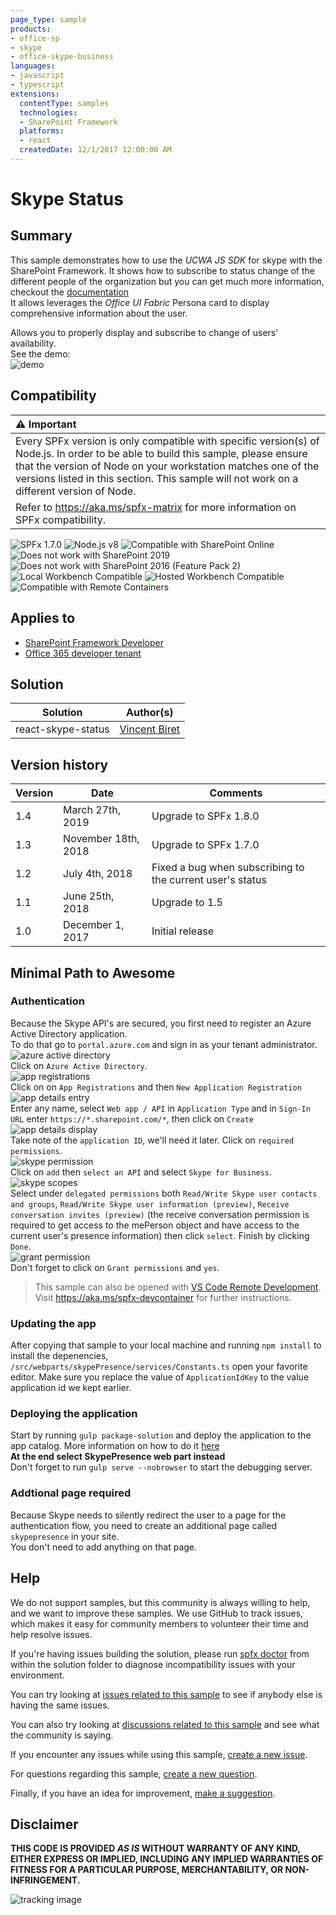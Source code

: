 ```yaml
---
page_type: sample
products:
- office-sp
- skype
- office-skype-business
languages:
- javascript
- typescript
extensions:
  contentType: samples
  technologies:
  - SharePoint Framework
  platforms:
  - react
  createdDate: 12/1/2017 12:00:00 AM
---
```

# Skype Status

## Summary
This sample demonstrates how to use the *UCWA JS SDK* for skype with the SharePoint Framework. It shows how to subscribe to status change of the different people of the organization but you can get much more information, checkout the [documentation](https://msdn.microsoft.com/en-us/skype/websdk/docs/generalreference?f=255&MSPPError=-2147217396)  
It allows leverages the *Office UI Fabric* Persona card to display comprehensive information about the user.

Allows you to properly display and subscribe to change of users' availability.  
See the demo:  
![demo](./images/demo.gif)


## Compatibility

| :warning: Important          |
|:---------------------------|
| Every SPFx version is only compatible with specific version(s) of Node.js. In order to be able to build this sample, please ensure that the version of Node on your workstation matches one of the versions listed in this section. This sample will not work on a different version of Node.|
|Refer to <https://aka.ms/spfx-matrix> for more information on SPFx compatibility.   |

![SPFx 1.7.0](https://img.shields.io/badge/SPFx-1.7.0-green.svg) 
![Node.js v8](https://img.shields.io/badge/Node.js-v8-green.svg) 
![Compatible with SharePoint Online](https://img.shields.io/badge/SharePoint%20Online-Compatible-green.svg)
![Does not work with SharePoint 2019](https://img.shields.io/badge/SharePoint%20Server%202019-Incompatible-red.svg "SharePoint Server 2019 requires SPFx 1.4.1 or lower")
![Does not work with SharePoint 2016 (Feature Pack 2)](https://img.shields.io/badge/SharePoint%20Server%202016%20(Feature%20Pack%202)-Incompatible-red.svg "SharePoint Server 2016 Feature Pack 2 requires SPFx 1.1")
![Local Workbench Compatible](https://img.shields.io/badge/Local%20Workbench-Compatible-green.svg)
![Hosted Workbench Compatible](https://img.shields.io/badge/Hosted%20Workbench-Compatible-green.svg)
![Compatible with Remote Containers](https://img.shields.io/badge/Remote%20Containers-Compatible-green.svg)

## Applies to

* [SharePoint Framework Developer](https://learn.microsoft.com/sharepoint/dev/spfx/sharepoint-framework-overview)
* [Office 365 developer tenant](https://learn.microsoft.com/sharepoint/dev/spfx/set-up-your-developer-tenant)

## Solution

Solution|Author(s)
--------|---------
react-skype-status|[Vincent Biret](https://github.com/baywet)


## Version history

Version|Date|Comments
-------|----|--------
1.4|March 27th, 2019|Upgrade to SPFx 1.8.0
1.3|November 18th, 2018|Upgrade to SPFx 1.7.0
1.2|July 4th, 2018|Fixed a bug when subscribing to the current user's status
1.1|June 25th, 2018|Upgrade to 1.5
1.0|December 1, 2017|Initial release

## Minimal Path to Awesome
### Authentication
Because the Skype API's are secured, you first need to register an Azure Active Directory application.  
To do that go to `portal.azure.com` and sign in as your tenant administrator.  
![azure active directory](./images/1.PNG)  
Click on `Azure Active Directory`.  
![app registrations](./images/2.PNG)  
Click on on `App Registrations` and then `New Application Registration`  
![app details entry](./images/3.PNG)  
Enter any name, select `Web app / API` in `Application Type` and in `Sign-In URL` enter `https://*.sharepoint.com/*`, then click on `Create`  
![app details display](./images/4.PNG)  
Take note of the `application ID`, we'll need it later. Click on `required permissions`.  
![skype permission](./images/5.PNG)  
Click on `add` then `select an API` and select `Skype for Business`.  
![skype scopes](./images/6.PNG)  
Select under `delegated permissions` both `Read/Write Skype user contacts and groups`,  `Read/Write Skype user information (preview)`, `Receive conversation invites (preview)` (the receive conversation permission is required to get access to the mePerson object and have access to the current user's presence information) then click `select`. Finish by clicking `Done`.  
![grant permission](./images/7.PNG)  
Don't forget to click on `Grant permissions` and `yes`.

>  This sample can also be opened with [VS Code Remote Development](https://code.visualstudio.com/docs/remote/remote-overview). Visit https://aka.ms/spfx-devcontainer for further instructions.

### Updating the app
After copying that sample to your local machine and running `npm install` to install the depenencies, `/src/webparts/skypePresence/services/Constants.ts` open your favorite editor. Make sure you replace the value of `ApplicationIdKey` to the value application id we kept earlier.  

### Deploying the application
Start by running `gulp package-solution` and deploy the application to the app catalog. More information on how to do it [here](https://learn.microsoft.com/sharepoint/dev/spfx/web-parts/get-started/serve-your-web-part-in-a-sharepoint-page)  
**At the end select SkypePresence web part instead**  
Don't forget to run `gulp serve --nobrowser` to start the debugging server.

### Addtional page required
Because Skype needs to silently redirect the user to a page for the authentication flow, you need to create an additional page called `skypepresence` in your site.  
You don't need to add anything on that page.  


## Help


We do not support samples, but this community is always willing to help, and we want to improve these samples. We use GitHub to track issues, which makes it easy for  community members to volunteer their time and help resolve issues.

If you're having issues building the solution, please run [spfx doctor](https://pnp.github.io/cli-microsoft365/cmd/spfx/spfx-doctor/) from within the solution folder to diagnose incompatibility issues with your environment.

You can try looking at [issues related to this sample](https://github.com/pnp/sp-dev-fx-webparts/issues?q=label%3A%22sample%3A%20react-skype-status") to see if anybody else is having the same issues.

You can also try looking at [discussions related to this sample](https://github.com/pnp/sp-dev-fx-webparts/discussions?discussions_q=react-skype-status) and see what the community is saying.

If you encounter any issues while using this sample, [create a new issue](https://github.com/pnp/sp-dev-fx-webparts/issues/new?assignees=&labels=Needs%3A+Triage+%3Amag%3A%2Ctype%3Abug-suspected%2Csample%3A%20react-skype-status&template=bug-report.yml&sample=react-skype-status&authors=@baywet&title=react-skype-status%20-%20).

For questions regarding this sample, [create a new question](https://github.com/pnp/sp-dev-fx-webparts/issues/new?assignees=&labels=Needs%3A+Triage+%3Amag%3A%2Ctype%3Aquestion%2Csample%3A%20react-skype-status&template=question.yml&sample=react-skype-status&authors=@baywet&title=react-skype-status%20-%20).

Finally, if you have an idea for improvement, [make a suggestion](https://github.com/pnp/sp-dev-fx-webparts/issues/new?assignees=&labels=Needs%3A+Triage+%3Amag%3A%2Ctype%3Aenhancement%2Csample%3A%20react-skype-status&template=question.yml&sample=react-skype-status&authors=@baywet&title=react-skype-status%20-%20).


## Disclaimer

**THIS CODE IS PROVIDED *AS IS* WITHOUT WARRANTY OF ANY KIND, EITHER EXPRESS OR IMPLIED, INCLUDING ANY IMPLIED WARRANTIES OF FITNESS FOR A PARTICULAR PURPOSE, MERCHANTABILITY, OR NON-INFRINGEMENT.**


![tracking image](https://pnptelemetry.azurewebsites.net/sp-dev-fx-webparts/samples/react-skype-status)
